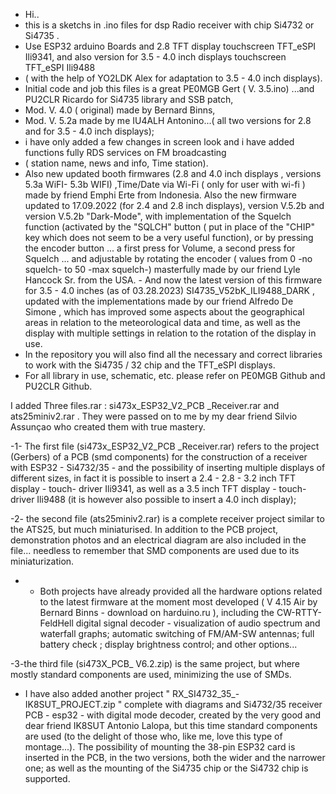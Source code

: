 - Hi..
- this is a sketchs in .ino files for  dsp Radio receiver with chip Si4732 or Si4735 .
- Use ESP32 arduino Boards and 2.8 TFT display touchscreen  TFT_eSPI Ili9341, and also version for 3.5 - 4.0 inch displays touchscreen TFT_eSPI Ili9488
- ( with the help of YO2LDK Alex for adaptation to 3.5 - 4.0 inch displays).
- Initial code and job this files is a great PE0MGB Gert ( V. 3.5.ino) ...and PU2CLR Ricardo for Si4735 library and SSB patch,
- Mod. V. 4.0 ( original) made by Bernard Binns,
- Mod. V. 5.2a made by me  IU4ALH Antonino...( all two versions for 2.8 and for 3.5 - 4.0 inch displays);
- i have only added a few changes in screen look and i have added functions fully RDS services on FM broadcasting
-   ( station name, news and info, Time station).
- Also new updated  booth firmwares  (2.8  and 4.0 inch displays , versions 5.3a WiFI- 5.3b WIFI) ,Time/Date via Wi-Fi  ( only for user with wi-fi ) made by friend Emphi Erte from Indonesia.
Also the new firmware updated to 17.09.2022 (for 2.4 and 2.8 inch displays), version V.5.2b and version V.5.2b "Dark-Mode", with implementation of the Squelch function (activated by the "SQLCH" button ( put in place of the "CHIP" key which does not seem to be a very useful function), or by pressing the encoder button ... a first press for Volume, a second press for Squelch ... and adjustable by rotating the encoder ( values from 0 -no squelch- to 50 -max squelch-) masterfully made by our friend Lyle Hancock Sr. from the USA. - And now the latest version of this firmware for 3.5 - 4.0 inches (as of 03.28.2023) SI4735_V52bK_ILI9488_DARK , updated with the implementations made by our friend Alfredo De Simone , which has improved some aspects about the geographical areas in relation to the meteorological data and time, as well as the display with multiple settings in relation to the rotation of the display in use.
-   In the repository you will also find all the necessary and correct libraries to work with the Si4735 / 32 chip and the TFT_eSPI displays.
- For all library in use, schematic, etc. please refer on PE0MGB Github and PU2CLR Github. 

I added Three files.rar : si473x_ESP32_V2_PCB _Receiver.rar and ats25miniv2.rar .
They were passed on to me by my dear friend Silvio Assunçao who created them with true mastery.

-1- The first file (si473x_ESP32_V2_PCB _Receiver.rar) refers to the project (Gerbers) of a PCB (smd components) for the construction of a receiver with ESP32 - Si4732/35 - and the possibility of inserting multiple displays of different sizes, in fact it is possible to insert a 2.4 - 2.8 - 3.2 inch TFT display - touch- driver Ili9341, as well as a 3.5 inch TFT display - touch- driver Ili9488 (it is however also possible to insert a 4.0 inch display);

-2- the second file (ats25miniv2.rar) is a complete receiver project similar to the ATS25, but much miniaturised. In addition to the PCB project, demonstration photos and an electrical diagram are also included in the file... needless to remember that SMD components are used due to its miniaturization.
* - Both projects have already provided all the hardware options related to the latest firmware at the moment most developed ( V 4.15 Air by Bernard Binns - download on harduino.ru ), including the CW-RTTY-FeldHell digital signal decoder - visualization of audio spectrum and waterfall graphs; automatic switching of FM/AM-SW antennas; full battery check ; display brightness control; and other options...

-3-the third file (si473X_PCB_ V6.2.zip) is the same project, but where mostly standard components are used, minimizing the use of SMDs.

* I have also added another project " RX_SI4732_35_-IK8SUT_PROJECT.zip " complete with diagrams and Si4732/35 receiver PCB - esp32 - with digital mode decoder, created by the very good and dear friend IK8SUT Antonio Lalopa, but this time standard components are used (to the delight of those who, like me, love this type of montage...).
The possibility of mounting the 38-pin ESP32 card is inserted in the PCB, in the two versions, both the wider and the narrower one; as well as the mounting of the Si4735 chip or the Si4732 chip is supported.
